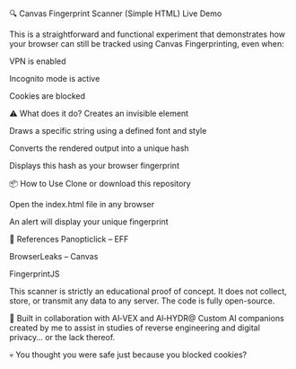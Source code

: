 🔍 Canvas Fingerprint Scanner (Simple HTML)
Live Demo

This is a straightforward and functional experiment that demonstrates how your browser can still be tracked using Canvas Fingerprinting, even when:

VPN is enabled

Incognito mode is active

Cookies are blocked

⚠️ What does it do?
Creates an invisible <canvas> element

Draws a specific string using a defined font and style

Converts the rendered output into a unique hash

Displays this hash as your browser fingerprint

📦 How to Use
Clone or download this repository

Open the index.html file in any browser

An alert will display your unique fingerprint

🔬 References
Panopticlick – EFF

BrowserLeaks – Canvas

FingerprintJS

This scanner is strictly an educational proof of concept.
It does not collect, store, or transmit any data to any server.
The code is fully open-source.

🤖 Built in collaboration with AI‑VEX and AI‑HYDR@
Custom AI companions created by me to assist in studies of reverse engineering and digital privacy… or the lack thereof.

💀 You thought you were safe just because you blocked cookies?

